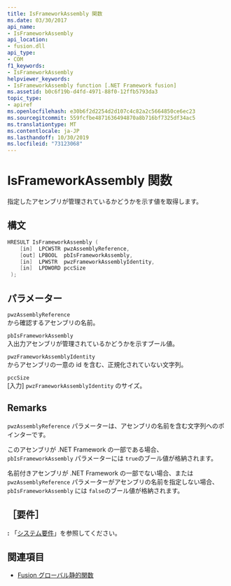 ```yaml
---
title: IsFrameworkAssembly 関数
ms.date: 03/30/2017
api_name:
- IsFrameworkAssembly
api_location:
- fusion.dll
api_type:
- COM
f1_keywords:
- IsFrameworkAssembly
helpviewer_keywords:
- IsFrameworkAssembly function [.NET Framework fusion]
ms.assetid: b0c6f19b-d4fd-4971-88f0-12ffb5793da3
topic_type:
- apiref
ms.openlocfilehash: e30b6f2d2254d2d107c4c82a2c5664850ce6ec23
ms.sourcegitcommit: 559fcfbe4871636494870a8b716bf7325df34ac5
ms.translationtype: MT
ms.contentlocale: ja-JP
ms.lasthandoff: 10/30/2019
ms.locfileid: "73123068"
---
```

# <a name="isframeworkassembly-function"></a>IsFrameworkAssembly 関数
指定したアセンブリが管理されているかどうかを示す値を取得します。  
  
## <a name="syntax"></a>構文  
  
```cpp  
HRESULT IsFrameworkAssembly (  
    [in]  LPCWSTR pwzAssemblyReference,  
    [out] LPBOOL  pbIsFrameworkAssembly,  
    [in]  LPWSTR  pwzFrameworkAssemblyIdentity,  
    [in]  LPDWORD pccSize  
 );  
```  
  
## <a name="parameters"></a>パラメーター  
 `pwzAssemblyReference`  
 から確認するアセンブリの名前。  
  
 `pbIsFrameworkAssembly`  
 入出力アセンブリが管理されているかどうかを示すブール値。  
  
 `pwzFrameworkAssemblyIdentity`  
 からアセンブリの一意の id を含む、正規化されていない文字列。  
  
 `pccSize`  
 [入力] `pwzFrameworkAssemblyIdentity` のサイズ。  
  
## <a name="remarks"></a>Remarks  
 `pwzAssemblyReference` パラメーターは、アセンブリの名前を含む文字列へのポインターです。  
  
 このアセンブリが .NET Framework の一部である場合、`pbIsFrameworkAssembly` パラメーターには `true`のブール値が格納されます。  
  
 名前付きアセンブリが .NET Framework の一部でない場合、または `pwzAssemblyReference` パラメーターがアセンブリの名前を指定しない場合、`pbIsFrameworkAssembly` には `false`のブール値が格納されます。  
  
## <a name="requirements"></a>［要件］  
 **:** 「[システム要件](../../get-started/system-requirements.md)」を参照してください。  
  
## <a name="see-also"></a>関連項目

- [Fusion グローバル静的関数](fusion-global-static-functions.md)
